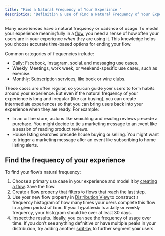 ```yaml
---
title: "Find a Natural Frequency of Your Experience "
description: "Definition & use of Find a Natural Frequency of Your Experience "
---
```

Many experiences have a natural frequency or cadence of usage. To model your experience meaningfully in a [flow](https://scuba.atlassian.net/wiki/spaces/LEXICON/pages/1302430081/Flow), you need a sense of how often your users are in your experience *when* they are using it. This knowledge helps you choose accurate time-based options for ending your flow.

Common categories of frequencies include:

- Daily: Facebook, Instagram, social, and messaging use cases.
- Weekly: Meetings, work week, or weekend-specific use cases, such as exercise.
- Monthly: Subscription services, like book or wine clubs.

These cases are often regular, so you can guide your users to form habits around your experience. But even if the natural frequency of your experience is long and irregular (like car buying), you can create intermediate experiences so that you can bring users back into your experience when they are ready. For example:

- In an online store, actions like searching and reading reviews precede a purchase. You might decide to tie a marketing message to an event like a session of reading product reviews.
- House listing searches precede house buying or selling. You might want to trigger a marketing message after an event like subscribing to home listing alerts.

## Find the frequency of your experience

To find your flow’s natural frequency:

1. Choose a primary use case in your experience and model it by [creating a flow](../../../scuba-guides/scuba-tutorials/work-with-flows/create-a-flow). Save the flow.
2. Create a [flow property](../../../scuba-guides/scuba-tutorials/work-with-flows/create-a-flow-property) that filters to flows that reach the last step.
3. Use your new flow property in [Distribution View](../../scuba-user-guides/streamline-analysis-with-additional-explorations/analyze-a-distribution) to construct a frequency histogram of how many times your users complete this flow in a given period of time. If your hypothesis is a daily or weekly frequency, your histogram should be over at least 30 days.
4. Inspect the results. Ideally, you can see the frequency of usage over time. If you don’t see anything definitive or have multiple peaks in your distribution, try adding another [split-by](https://scuba.atlassian.net/wiki/spaces/LEXICON/pages/1302462996/Split+By) to further segment your users.